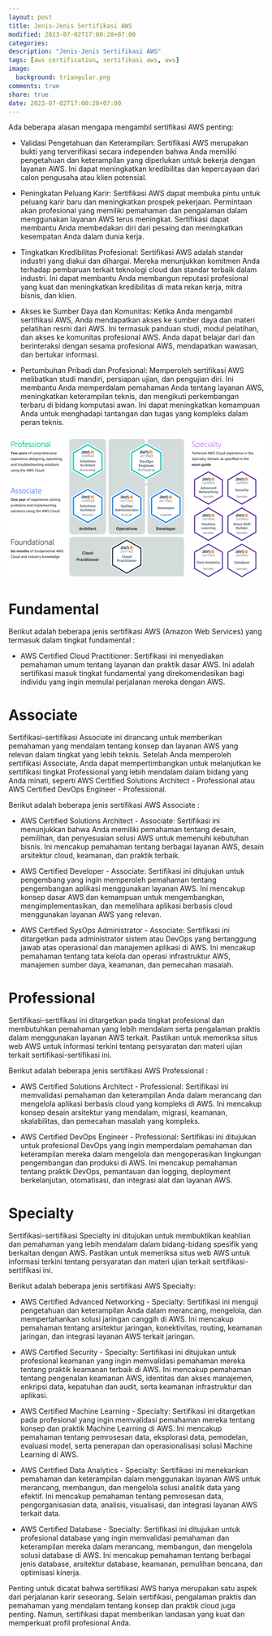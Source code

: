 ```yaml
---
layout: post
title: Jenis-Jenis Sertifikasi AWS
modified: 2023-07-02T17:00:28+07:00
categories:
description: "Jenis-Jenis Sertifikasi AWS"
tags: [aws certification, sertifikasi aws, aws]
image:
  background: triangular.png
comments: true
share: true
date: 2023-07-02T17:00:28+07:00
---
```


Ada beberapa alasan mengapa mengambil sertifikasi AWS penting:

- Validasi Pengetahuan dan Keterampilan: Sertifikasi AWS merupakan bukti yang terverifikasi secara independen bahwa Anda memiliki pengetahuan dan keterampilan yang diperlukan untuk bekerja dengan layanan AWS. Ini dapat meningkatkan kredibilitas dan kepercayaan dari calon pengusaha atau klien potensial.

- Peningkatan Peluang Karir: Sertifikasi AWS dapat membuka pintu untuk peluang karir baru dan meningkatkan prospek pekerjaan. Permintaan akan profesional yang memiliki pemahaman dan pengalaman dalam menggunakan layanan AWS terus meningkat. Sertifikasi dapat membantu Anda membedakan diri dari pesaing dan meningkatkan kesempatan Anda dalam dunia kerja.

- Tingkatkan Kredibilitas Profesional: Sertifikasi AWS adalah standar industri yang diakui dan dihargai. Mereka menunjukkan komitmen Anda terhadap pembaruan terkait teknologi cloud dan standar terbaik dalam industri. Ini dapat membantu Anda membangun reputasi profesional yang kuat dan meningkatkan kredibilitas di mata rekan kerja, mitra bisnis, dan klien.

- Akses ke Sumber Daya dan Komunitas: Ketika Anda mengambil sertifikasi AWS, Anda mendapatkan akses ke sumber daya dan materi pelatihan resmi dari AWS. Ini termasuk panduan studi, modul pelatihan, dan akses ke komunitas profesional AWS. Anda dapat belajar dari dan berinteraksi dengan sesama profesional AWS, mendapatkan wawasan, dan bertukar informasi.

- Pertumbuhan Pribadi dan Profesional: Memperoleh sertifikasi AWS melibatkan studi mandiri, persiapan ujian, dan pengujian diri. Ini membantu Anda memperdalam pemahaman Anda tentang layanan AWS, meningkatkan keterampilan teknis, dan mengikuti perkembangan terbaru di bidang komputasi awan. Ini dapat meningkatkan kemampuan Anda untuk menghadapi tantangan dan tugas yang kompleks dalam peran teknis.


![arsitektur-netflix](/images/2023/jenis-jenis-sertifikasi-aws.png)


# Fundamental

Berikut adalah beberapa jenis sertifikasi AWS (Amazon Web Services) yang termasuk dalam tingkat fundamental :

- AWS Certified Cloud Practitioner: Sertifikasi ini menyediakan pemahaman umum tentang layanan dan praktik dasar AWS. Ini adalah sertifikasi masuk tingkat fundamental yang direkomendasikan bagi individu yang ingin memulai perjalanan mereka dengan AWS.

# Associate

Sertifikasi-sertifikasi Associate ini dirancang untuk memberikan pemahaman yang mendalam tentang konsep dan layanan AWS yang relevan dalam tingkat yang lebih teknis. Setelah Anda memperoleh sertifikasi Associate, Anda dapat mempertimbangkan untuk melanjutkan ke sertifikasi tingkat Professional yang lebih mendalam dalam bidang yang Anda minati, seperti AWS Certified Solutions Architect - Professional atau AWS Certified DevOps Engineer - Professional.

Berikut adalah beberapa jenis sertifikasi AWS Associate :

- AWS Certified Solutions Architect - Associate: Sertifikasi ini menunjukkan bahwa Anda memiliki pemahaman tentang desain, pemilihan, dan penyesuaian solusi AWS untuk memenuhi kebutuhan bisnis. Ini mencakup pemahaman tentang berbagai layanan AWS, desain arsitektur cloud, keamanan, dan praktik terbaik.

- AWS Certified Developer - Associate: Sertifikasi ini ditujukan untuk pengembang yang ingin memperoleh pemahaman tentang pengembangan aplikasi menggunakan layanan AWS. Ini mencakup konsep dasar AWS dan kemampuan untuk mengembangkan, mengimplementasikan, dan memelihara aplikasi berbasis cloud menggunakan layanan AWS yang relevan.

- AWS Certified SysOps Administrator - Associate: Sertifikasi ini ditargetkan pada administrator sistem atau DevOps yang bertanggung jawab atas operasional dan manajemen aplikasi di AWS. Ini mencakup pemahaman tentang tata kelola dan operasi infrastruktur AWS, manajemen sumber daya, keamanan, dan pemecahan masalah.

# Professional

Sertifikasi-sertifikasi ini ditargetkan pada tingkat profesional dan membutuhkan pemahaman yang lebih mendalam serta pengalaman praktis dalam menggunakan layanan AWS terkait. Pastikan untuk memeriksa situs web AWS untuk informasi terkini tentang persyaratan dan materi ujian terkait sertifikasi-sertifikasi ini.

Berikut adalah beberapa jenis sertifikasi AWS Professional :

- AWS Certified Solutions Architect - Professional: Sertifikasi ini memvalidasi pemahaman dan keterampilan Anda dalam merancang dan mengelola aplikasi berbasis cloud yang kompleks di AWS. Ini mencakup konsep desain arsitektur yang mendalam, migrasi, keamanan, skalabilitas, dan pemecahan masalah yang kompleks.

- AWS Certified DevOps Engineer - Professional: Sertifikasi ini ditujukan untuk profesional DevOps yang ingin memperdalam pemahaman dan keterampilan mereka dalam mengelola dan mengoperasikan lingkungan pengembangan dan produksi di AWS. Ini mencakup pemahaman tentang praktik DevOps, pemantauan dan logging, deployment berkelanjutan, otomatisasi, dan integrasi alat dan layanan AWS.

# Specialty 

Sertifikasi-sertifikasi Specialty ini ditujukan untuk membuktikan keahlian dan pemahaman yang lebih mendalam dalam bidang-bidang spesifik yang berkaitan dengan AWS. Pastikan untuk memeriksa situs web AWS untuk informasi terkini tentang persyaratan dan materi ujian terkait sertifikasi-sertifikasi ini.

Berikut adalah beberapa jenis sertifikasi AWS Specialty:

- AWS Certified Advanced Networking - Specialty: Sertifikasi ini menguji pengetahuan dan keterampilan Anda dalam merancang, mengelola, dan mempertahankan solusi jaringan canggih di AWS. Ini mencakup pemahaman tentang arsitektur jaringan, konektivitas, routing, keamanan jaringan, dan integrasi layanan AWS terkait jaringan.

- AWS Certified Security - Specialty: Sertifikasi ini ditujukan untuk profesional keamanan yang ingin memvalidasi pemahaman mereka tentang praktik keamanan terbaik di AWS. Ini mencakup pemahaman tentang pengenalan keamanan AWS, identitas dan akses manajemen, enkripsi data, kepatuhan dan audit, serta keamanan infrastruktur dan aplikasi.

- AWS Certified Machine Learning - Specialty: Sertifikasi ini ditargetkan pada profesional yang ingin memvalidasi pemahaman mereka tentang konsep dan praktik Machine Learning di AWS. Ini mencakup pemahaman tentang pemrosesan data, eksplorasi data, pemodelan, evaluasi model, serta penerapan dan operasionalisasi solusi Machine Learning di AWS.

- AWS Certified Data Analytics - Specialty: Sertifikasi ini menekankan pemahaman dan keterampilan dalam menggunakan layanan AWS untuk merancang, membangun, dan mengelola solusi analitik data yang efektif. Ini mencakup pemahaman tentang pemrosesan data, pengorganisasian data, analisis, visualisasi, dan integrasi layanan AWS terkait data.

- AWS Certified Database - Specialty: Sertifikasi ini ditujukan untuk profesional database yang ingin memvalidasi pemahaman dan keterampilan mereka dalam merancang, membangun, dan mengelola solusi database di AWS. Ini mencakup pemahaman tentang berbagai jenis database, arsitektur database, keamanan, pemulihan bencana, dan optimisasi kinerja.

Penting untuk dicatat bahwa sertifikasi AWS hanya merupakan satu aspek dari perjalanan karir seseorang. Selain sertifikasi, pengalaman praktis dan pemahaman yang mendalam tentang konsep dan praktik cloud juga penting. Namun, sertifikasi dapat memberikan landasan yang kuat dan memperkuat profil profesional Anda.